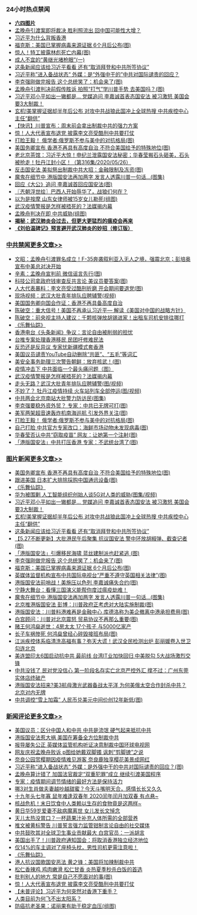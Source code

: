 <div class="catlist">
<h3>24小时热点禁闻</h3>
<ul>
<li><b><a href="64photo" target="_blank">六四图片</a></b></li>
<li><a href="https://github.com/fqnews/bnews/blob/master/headline/20200527/1334892.md">孟晚舟引渡案即将裁决 胜利照流出 回中国可能性大增？</a></li>
<li><a href="https://github.com/fqnews/bnews/blob/master/cnnews/hknews/20200527/1334889.md">习近平为什么背叛香港</a></li>
<li><a href="https://github.com/fqnews/bnews/blob/master/topimagenews/20200527/1335144.md">福克斯：美国已掌握病毒来源证据 6个月后公布(图)</a></li>
<li><a href="https://github.com/fqnews/bnews/blob/master/lifebaike/20200527/1335016.md">惊人！特工披露林彪死亡内幕(图)</a></li>
<li><a href="https://github.com/fqnews/bnews/blob/master/lifebaike/20200527/1334909.md">成人不宜的“黄继光堵枪眼”(一)</a></li>
<li><a href="https://github.com/fqnews/bnews/blob/master/topimagenews/20200527/1335253.md">这条新闻应该给习近平看看 还有“取消拜登和中共所签协议”</a></li>
<li><a href="https://github.com/fqnews/bnews/blob/master/comments/20200527/1335244.md">习近平称”进入备战状态“   外媒：是“外强中干的”中共对国际谴责的回应？</a></li>
<li><a href="https://github.com/fqnews/bnews/blob/master/topimagenews/20200527/1335154.md">李克强刚做完报告 这个总统笑了：机会来了(图)</a></li>
<li><a href="https://github.com/fqnews/bnews/blob/master/cnnews/20200527/1335219.md">孟晚舟引渡判决前假传胜诉 拍照“打气”学川普手势 去美国吗？(图)</a></li>
<li><a href="https://github.com/fqnews/bnews/blob/master/topimagenews/20200527/1335332.md">习近平邓小平如出一辙都是… 党媒追问 李嘉诚首表态国安法 被习激怒 美国会要3大制裁！</a></li>
<li><a href="https://github.com/fqnews/bnews/blob/master/topimagenews/20200527/1335279.md">玄机!美掌握证据却半年后公布 对攻中共战狼此国冲上全球热搜 中共疾控中心主任“翻供”</a></li>
<li><a href="https://github.com/fqnews/bnews/blob/master/comments/20200527/1334961.md">【快讯】川普宣布：周末前会拿出制裁中共的强力方案</a></li>
<li><a href="https://github.com/fqnews/bnews/blob/master/comments/20200527/1335309.md">惊！人大代表宣布退党 披露李文亮受酷刑中共要打仗</a></li>
<li><a href="https://github.com/fqnews/bnews/blob/master/cbnews/20200527/1335200.md">打脸王毅！ 俄学者:俄罗斯不参与美中的对抗格局(图)</a></li>
<li><a href="https://github.com/fqnews/bnews/blob/master/topimagenews/20200528/1335431.md">美国务卿宣布 香港不再具有高度自治 不符合美国给予的特殊地位(图)</a></li>
<li><a href="https://github.com/fqnews/bnews/blob/master/bannedvideo/20200527/1335044.md">老北京茶馆：习近平大惊！申纪兰泄露国安法秘密；华春莹搬石头砸美，石头被抢走！牡丹江封小区！（第316集/2020/05/26） </a></li>
<li><a href="https://github.com/fqnews/bnews/blob/master/cbnews/20200527/1335156.md">反击国安法 美拟祭出制裁中共大招：金融限制及冻资(图)</a></li>
<li><a href="https://github.com/fqnews/bnews/blob/master/topimagenews/20200527/1335034.md">魔鬼在细节中 港版国安法再加两字 发言人透露川普一句话...(图集)</a></li>
<li><a href="https://github.com/fqnews/bnews/blob/master/cnnews/20200527/1335197.md">回应《大公》追问 李嘉诚首回应国安法(图)</a></li>
<li><a href="https://github.com/fqnews/bnews/blob/master/ssgc/20200527/1334966.md">〖兲朝浮世绘〗巴西人开始辱华了，战狼们何在？</a></li>
<li><a href="https://github.com/fqnews/bnews/blob/master/cbnews/20200527/1335061.md">以为是按摩 山东女律师被15岁女儿勒死(组图)</a></li>
<li><a href="https://github.com/fqnews/bnews/blob/master/cbnews/20200527/1335231.md">武汉疫情警报是怎样被捂死的？法媒揭内幕</a></li>
<li><a href="https://github.com/fqnews/bnews/blob/master/cbnews/20200527/1335114.md">孟晚舟判决在即 中共威胁(组图)</a></li>
<li><b><a href="https://github.com/fqnews/bnews/blob/master/comments/20200211/1275071.md" target="_blank">揭秘：武汉肺炎会过去，但更大更猛烈的瘟疫会再来</a></b></li>
<li><b><a href="https://github.com/fqnews/bnews/blob/master/comments/20200207/1272816.md" target="_blank">《刘伯温碑记》预言避开武汉肺炎的妙招（修订版）</a></b></li>
</ul>
</div>

<div class="catlist">
<h3><a href="https://github.com/fqnews/bnews/blob/master/cbnews/" target="_blank">中共禁闻</a><span><a href="https://github.com/fqnews/bnews/blob/master/cbnews/" target="_blank" rel="nofollow">更多文章>></a></span></h3>
<ul>
<li><a href="https://github.com/fqnews/bnews/blob/master/cbnews/20200528/1335525.md" target="_blank">文昭：孟晚舟引渡罪名成立！F-35奔袭叙利亚入无人之境，强震北京；彭培奥宣布中美总对决开始</a></li>
<li><a href="https://github.com/fqnews/bnews/blob/master/cbnews/20200528/1335512.md" target="_blank">辛素：孟晚舟宣判前 微信谣言先行(图)</a></li>
<li><a href="https://github.com/fqnews/bnews/blob/master/cbnews/20200528/1335511.md" target="_blank">科技公司拿政府钱审查反共言论 美议员要答案(图)</a></li>
<li><a href="https://github.com/fqnews/bnews/blob/master/cbnews/20200528/1335510.md" target="_blank">人大代表暴料：李文亮受过酷刑折磨 开会期间要退党(图)</a></li>
<li><a href="https://github.com/fqnews/bnews/blob/master/cbnews/20200528/1335509.md" target="_blank">现场视频：武汉大批青年排队应聘辅警(视频)</a></li>
<li><a href="https://github.com/fqnews/bnews/blob/master/cbnews/20200528/1335439.md" target="_blank">美国国务卿向国会作证：香港不再具备高度自治</a></li>
<li><a href="https://github.com/fqnews/bnews/blob/master/cbnews/20200528/1335420.md" target="_blank">陈破空：重大信号！美国不再承认习近平— 解读《美国对中国的战略方针》</a></li>
<li><a href="https://github.com/fqnews/bnews/blob/master/cbnews/20200528/1335419.md" target="_blank">陈破空：前央视主持人建议：千颗核弹放胡锡进家！出租车司机安排往哪打</a></li>
<li><a href="https://github.com/fqnews/bnews/blob/master/comments/20200527/783191.md" target="_blank">《乐舞仙踪》</a></li>
<li><a href="https://github.com/fqnews/bnews/blob/master/cbnews/20200527/1335371.md" target="_blank">香港电台《头条新闻》争议：言论自由被削弱的担忧</a></li>
<li><a href="https://github.com/fqnews/bnews/blob/master/cbnews/20200527/1335349.md" target="_blank">台推专案处理香港移民 民团吁修难民法</a></li>
<li><a href="https://github.com/fqnews/bnews/blob/master/cbnews/20200527/1335343.md" target="_blank">反恐还是反异议 专家忧新疆模式套香港</a></li>
<li><a href="https://github.com/fqnews/bnews/blob/master/cbnews/20200527/1335285.md" target="_blank">美国议员谴责YouTube自动删除“共匪”、“五毛”等词汇</a></li>
<li><a href="https://github.com/fqnews/bnews/blob/master/cbnews/20200527/1335306.md" target="_blank">美安全事务助理三次警告朝鲜：放弃核武！(图)</a></li>
<li><a href="https://github.com/fqnews/bnews/blob/master/cbnews/20200527/1335262.md" target="_blank">疫情冲击下 中共面临一个最头痛问题（图）</a></li>
<li><a href="https://github.com/fqnews/bnews/blob/master/cbnews/20200527/1335231.md" target="_blank">武汉疫情警报是怎样被捂死的？法媒揭内幕</a></li>
<li><a href="https://github.com/fqnews/bnews/blob/master/cbnews/20200527/1335230.md" target="_blank">走头无路？武汉大批青年排队应聘辅警(图/视频)</a></li>
<li><a href="https://github.com/fqnews/bnews/blob/master/cbnews/20200527/1335226.md" target="_blank">不妙了？ 牡丹江疫情持续 火车站列车全部停运(图/视频)</a></li>
<li><a href="https://github.com/fqnews/bnews/blob/master/cbnews/20200527/1335217.md" target="_blank">中共两会北京南站大批警力防访民(图集)</a></li>
<li><a href="https://github.com/fqnews/bnews/blob/master/cbnews/20200527/1335212.md" target="_blank">李克强要稳外资外贸？ 专家：中共已无牌可打(图)</a></li>
<li><a href="https://github.com/fqnews/bnews/blob/master/cbnews/20200527/1335211.md" target="_blank">美军两架超音速轰炸机南海巡航 引发外界关注(图)</a></li>
<li><a href="https://github.com/fqnews/bnews/blob/master/cbnews/20200527/1335200.md" target="_blank">打脸王毅！ 俄学者:俄罗斯不参与美中的对抗格局(图)</a></li>
<li><a href="https://github.com/fqnews/bnews/blob/master/cbnews/20200527/1335173.md" target="_blank">自己打脸 中共官方专家改口：海鲜市场动物未发现病毒(图)</a></li>
<li><a href="https://github.com/fqnews/bnews/blob/master/cbnews/20200527/1335167.md" target="_blank">华春莹否认中共“窃取疫苗” 网友：让她第一个注射(图)</a></li>
<li><a href="https://github.com/fqnews/bnews/blob/master/cbnews/20200527/1335161.md" target="_blank">「港版国安法」中共打压香港 专家：不武统台湾了(图)</a></li>

</ul>
</div>
<div class="catlist">
<h3><a href="https://github.com/fqnews/bnews/blob/master/topimagenews/" target="_blank">图片新闻</a><span><a href="https://github.com/fqnews/bnews/blob/master/topimagenews/" target="_blank" rel="nofollow">更多文章>></a></span></h3>
<ul>
<li><a href="https://github.com/fqnews/bnews/blob/master/topimagenews/20200528/1335431.md" target="_blank">美国务卿宣布 香港不再具有高度自治 不符合美国给予的特殊地位(图)</a></li>
<li><a href="https://github.com/fqnews/bnews/blob/master/topimagenews/20200528/1335421.md" target="_blank">跟进美国 日本扩大排除採购中国通讯设备(图)</a></li>
<li><a href="https://github.com/fqnews/bnews/blob/master/comments/20200527/783191.md" target="_blank">《乐舞仙踪》</a></li>
<li><a href="https://github.com/fqnews/bnews/blob/master/topimagenews/20200527/1335347.md" target="_blank">华为被围剿 人工智能组织创始人谈5G对人类的威胁(图集/视频)</a></li>
<li><a href="https://github.com/fqnews/bnews/blob/master/topimagenews/20200527/1335332.md" target="_blank">习近平邓小平如出一辙都是… 党媒追问 李嘉诚首表态国安法 被习激怒 美国会要3大制裁！</a></li>
<li><a href="https://github.com/fqnews/bnews/blob/master/topimagenews/20200527/1335279.md" target="_blank">玄机!美掌握证据却半年后公布 对攻中共战狼此国冲上全球热搜 中共疾控中心主任“翻供”</a></li>
<li><a href="https://github.com/fqnews/bnews/blob/master/topimagenews/20200527/1335253.md" target="_blank">这条新闻应该给习近平看看 还有“取消拜登和中共所签协议”</a></li>
<li><a href="https://github.com/fqnews/bnews/blob/master/topimagenews/20200527/1335172.md" target="_blank">【5.27不断更新】大批港民午后聚集 抗议国安法 警中环放胡椒弹、截查记者(图)</a></li>
<li><a href="https://github.com/fqnews/bnews/blob/master/topimagenews/20200527/1335171.md" target="_blank">「港版国安法」引爆移民海啸 蓝丝建制派也赶紧逃 (图)</a></li>
<li><a href="https://github.com/fqnews/bnews/blob/master/topimagenews/20200527/1335154.md" target="_blank">李克强刚做完报告 这个总统笑了：机会来了(图)</a></li>
<li><a href="https://github.com/fqnews/bnews/blob/master/topimagenews/20200527/1335144.md" target="_blank">福克斯：美国已掌握病毒来源证据 6个月后公布(图)</a></li>
<li><a href="https://github.com/fqnews/bnews/blob/master/topimagenews/20200527/1335143.md" target="_blank">英媒体监督机构宣布中共国际电视台“严重不遵守英国相关法律”(图)</a></li>
<li><a href="https://github.com/fqnews/bnews/blob/master/topimagenews/20200527/1335131.md" target="_blank">港版国安法前哨战！美施压以色列 李嘉诚痛失合约(图)</a></li>
<li><a href="https://github.com/fqnews/bnews/blob/master/comments/20200527/1273654.md" target="_blank">宁静大舞台：看懂三国演义能帮你度过瘟疫劫难！</a></li>
<li><a href="https://github.com/fqnews/bnews/blob/master/topimagenews/20200527/1335034.md" target="_blank">魔鬼在细节中 港版国安法再加两字 发言人透露川普一句话&#8230;(图集)</a></li>
<li><a href="https://github.com/fqnews/bnews/blob/master/topimagenews/20200527/1334898.md" target="_blank">北京推港版国安法 彭博：川普政府正考虑对大陆实施制裁(图)</a></li>
<li><a href="https://github.com/fqnews/bnews/blob/master/topimagenews/20200527/1334897.md" target="_blank">港版国安法︰川普料港难再是金融中心 库德洛称为美企撤离中港承担费用(图)</a></li>
<li><a href="https://github.com/fqnews/bnews/blob/master/topimagenews/20200527/1334896.md" target="_blank">白宫顾问：川普对北京震怒 贸易协议不再那么重要(图)</a></li>
<li><a href="https://github.com/fqnews/bnews/blob/master/topimagenews/20200526/1334774.md" target="_blank">赌王何鸿燊逝世：4房太太 17个孩子 与5000亿家产</a></li>
<li><a href="https://github.com/fqnews/bnews/blob/master/topimagenews/20200526/1334773.md" target="_blank">长子车祸惨死 何鸿燊曾经心碎毁接班布局(图)</a></li>
<li><a href="https://github.com/fqnews/bnews/blob/master/topimagenews/20200526/1334761.md" target="_blank">江派疾控体系临清洗高福有事？弥天大谎！武汉全民检测出炉 彭丽媛卷入世卫勾连北京</a></li>
<li><a href="https://github.com/fqnews/bnews/blob/master/topimagenews/20200526/1334697.md" target="_blank">美连盟印太6国启动抗中共 最前线 台湾IT业加快回归 中美脱勾 5大战场激烈交锋</a></li>
<li><a href="https://github.com/fqnews/bnews/blob/master/topimagenews/20200526/1334677.md" target="_blank">中共没钱了 民对党没信心 第一阶段名存实亡北京严控外汇 撑不过：广州东莞实体店终破产</a></li>
<li><a href="https://github.com/fqnews/bnews/blob/master/topimagenews/20200526/1334653.md" target="_blank">港版国安法招来?美3航母激光武器备战太平洋 为何美俄太空合作封杀中共？北京对内无牌</a></li>
<li><a href="https://github.com/fqnews/bnews/blob/master/topimagenews/20200526/1334643.md" target="_blank">中共调控“雪上加霜” 人民币兑美元中间价创12年新低(图)</a></li>

</ul>
</div>
<div class="catlist">
<h3><a href="https://github.com/fqnews/bnews/blob/master/comments/" target="_blank">新闻评论</a><span><a href="https://github.com/fqnews/bnews/blob/master/comments/" target="_blank" rel="nofollow">更多文章>></a></span></h3>
<ul>
<li><a href="https://github.com/fqnews/bnews/blob/master/comments/20200528/1335515.md" target="_blank">美国议员：区分中国人和中共 中共是流氓 硬气起来抵抗中共</a></li>
<li><a href="https://github.com/fqnews/bnews/blob/master/comments/20200528/1335514.md" target="_blank">港版国安法惹大祸 美国在筹备全方位制裁中共</a></li>
<li><a href="https://github.com/fqnews/bnews/blob/master/comments/20200528/1335501.md" target="_blank">报导屡失公正   英媒体监管机构听证决意制裁中国环球电视网</a></li>
<li><a href="https://github.com/fqnews/bnews/blob/master/comments/20200528/1335497.md" target="_blank">网友庆祝孟晚舟败诉  p图给她戴双脚镯 讽刺“剪脚镣”之说</a></li>
<li><a href="https://github.com/fqnews/bnews/blob/master/comments/20200528/1335493.md" target="_blank">奈良公园赏樱期因疫情难见游客 奈良鹿独享樱花美景成网红</a></li>
<li><a href="https://github.com/fqnews/bnews/blob/master/comments/20200528/1335492.md" target="_blank">习近平称“进入备战状态” 外媒：是外强中干的中共对国际谴责的回应？(图)</a></li>
<li><a href="https://github.com/fqnews/bnews/blob/master/comments/20200528/1335456.md" target="_blank">孟晚舟算计错了 加国法官裁定“双重犯罪”成立 继续引渡美国程序</a></li>
<li><a href="https://github.com/fqnews/bnews/blob/master/comments/20200528/1335442.md" target="_blank">专家：疫情期间调节情绪的最好方法是保持活力</a></li>
<li><a href="https://github.com/fqnews/bnews/blob/master/comments/20200528/1335441.md" target="_blank">哪3对生肖做夫妻越吵越甜蜜？今天斗嘴明天合，感情长长又久久</a></li>
<li><a href="https://github.com/fqnews/bnews/blob/master/comments/20200528/1335438.md" target="_blank">十九年头七年寡 鼠年难逢双春年 2020闰年闰月加双春 有点悬~</a></li>
<li><a href="https://github.com/fqnews/bnews/blob/master/comments/20200528/1335435.md" target="_blank">核战危机！末日饮食中人类赖以生存的食物竟是这两样~</a></li>
<li><a href="https://github.com/fqnews/bnews/blob/master/comments/20200528/1335434.md" target="_blank">黄日华59岁爱妻不敌病魔离世  女儿发长文悼念</a></li>
<li><a href="https://github.com/fqnews/bnews/blob/master/comments/20200528/1335433.md" target="_blank">天儿太热没胃口？一杯蔬果汁补充人体所需的全部营养</a></li>
<li><a href="https://github.com/fqnews/bnews/blob/master/comments/20200528/1335429.md" target="_blank">推文被黄标警告 川普誓言强力监管钳制言论自由的社交媒体</a></li>
<li><a href="https://github.com/fqnews/bnews/blob/master/comments/20200528/1335428.md" target="_blank">中共鼓吹其对全球卫生事业贡献最大 白宫官员：一派胡言</a></li>
<li><a href="https://github.com/fqnews/bnews/blob/master/comments/20200528/1335426.md" target="_blank">美国出手了！川普政府通知国会：将取消香港独立经济地位</a></li>
<li><a href="https://github.com/fqnews/bnews/blob/master/comments/20200527/1335388.md" target="_blank">仅14%的车主调对了座椅头枕，男性司机更需注意啦！</a></li>
<li><a href="https://github.com/fqnews/bnews/blob/master/comments/20200527/783191.md" target="_blank">《乐舞仙踪》</a></li>
<li><a href="https://github.com/fqnews/bnews/blob/master/comments/20200527/1335380.md" target="_blank">港人抗议国歌国安恶法 黄之锋：美国将加辣制裁中共</a></li>
<li><a href="https://github.com/fqnews/bnews/blob/master/comments/20200527/1335353.md" target="_blank">松仁香辣鸡 鸡肉嫩滑 松仁甘香 炎热夏季秒杀白饭的首选</a></li>
<li><a href="https://github.com/fqnews/bnews/blob/master/comments/20200527/1335327.md" target="_blank">批判别人的地方 常是自己不愿面对的事(图)</a></li>
<li><a href="https://github.com/fqnews/bnews/blob/master/comments/20200527/1335309.md" target="_blank">惊！人大代表宣布退党 披露李文亮受酷刑中共要打仗</a></li>
<li><a href="https://github.com/fqnews/bnews/blob/master/comments/20200527/1335308.md" target="_blank">【未普评论】习近平为何突然对香港下重手？</a></li>
<li><a href="https://github.com/fqnews/bnews/blob/master/comments/20200527/1335302.md" target="_blank">人类目前为何飞不出太阳系？</a></li>
<li><a href="https://github.com/fqnews/bnews/blob/master/comments/20200527/1335298.md" target="_blank">防癌抗老圣果：诺丽果有助于稳定血压(组图)</a></li>

</ul>
</div>